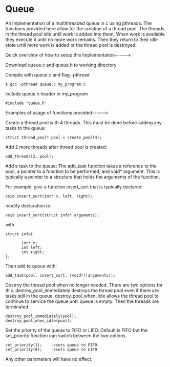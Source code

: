 # Queue
An implementation of a multithreaded queue in c using pthreads. The functions provided here allow for the creation of a thread pool. The threads in the thread pool idle until work is added into them. When work is available they execute it until no more work remains. Then they return to their idle state until more work is added or the thread pool is destroyed.




Quick overview of how to setup this implementation----->

Download queue.c and queue.h to working directory

Compile with queue.c and flag -pthread
	
	$ gcc -pthread queue.c my_program.c 

Include queue.h header in my_program
	
	#include "queue.h"





Examples of usage of functions provided----->

Create a thread pool with 4 threads. This must be done before adding any tasks to the queue:

	struct thread_pool* pool = create_pool(4);

Add 2 more threads after thread pool is created:

	add_threads(2, pool);

Add a task to the queue:
The add_task function takes a reference to the pool, a pointer to a function to be performed, and void* argument. This is typically a pointer to a  structure that holds the arguments of the function.

For example: give a function insert_sort that is typically declared:

	void insert_sort(int* v, left, right);

modify declaration to:

	void insert_sort(struct info* arguments);

with

	struct info{

	       int* v;
	       int left;
	       int right;
	};

Then add to queue with:

	add_task(pool, insert_sort, (void*)(arguments));

Destroy the thread pool when no longer needed. There are two options for this. destroy_pool_immediately destroys the thread pool even if there are tasks still in the queue. destroy_pool_when_idle allows the thread pool to continue to service the queue until queue is empty. Then the threads are terminated.

	destroy_pool_immediately(pool);
	destroy_pool_when_idle(pool);

Set the priority of the queue to FIFO or LIFO. Default is FIFO but the set_priority function can switch between the two options.

	set_priority(1);	->sets queue to FIFO
	set_priority(0);	->sets queue to LIFO

Any other parameters will have no effect. 




